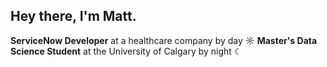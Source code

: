 ## Hey there, I'm Matt. 

**ServiceNow Developer** at a healthcare company by day ☼
**Master's Data Science Student** at the University of Calgary by night ☾

